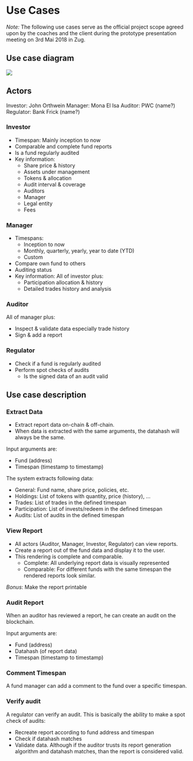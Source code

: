 # Use Cases

_Note:_ The following use cases serve as the official project scope agreed upon by the coaches and the client during the prototype presentation meeting on 3rd Mai 2018 in Zug.

## Use case diagram

![](/assets/UseCaseDiagram.svg)

## Actors

Investor: John Orthwein
Manager: Mona El Isa
Auditor: PWC (name?)
Regulator: Bank Frick (name?)

### Investor

* Timespan: Mainly inception to now
* Comparable and complete fund reports
* Is a fund regularly audited
* Key information:
  * Share price & history
  * Assets under management
  * Tokens & allocation
  * Audit interval & coverage
  * Auditors
  * Manager
  * Legal entity
  * Fees

### Manager

* Timespans:
  * Inception to now
  * Monthly, quarterly, yearly, year to date (YTD)
  * Custom
* Compare own fund to others
* Auditing status
* Key information: All of investor plus:
  * Participation allocation & history
  * Detailed trades history and analysis

### Auditor

All of manager plus:

* Inspect & validate data especially trade history
* Sign & add a report

### Regulator

* Check if a fund is regularly audited
* Perform spot checks of audits
  * Is the signed data of an audit valid

## Use case description

### Extract Data

* Extract report data on-chain & off-chain.
* When data is extracted with the same arguments, the datahash will always be the same.

Input arguments are:

* Fund (address)
* Timespan (timestamp to timestamp)

The system extracts following data:

* General: Fund name, share price, policies, etc.
* Holdings: List of tokens with quantity, price (history), ...
* Trades: List of trades in the defined timespan
* Participation: List of invests/redeem in the defined timespan
* Audits: List of audits in the defined timespan

### View Report

* All actors (Auditor, Manager, Investor, Regulator) can view reports.
* Create a report out of the fund data and display it to the user.
* This rendering is complete and comparable.
  * Complete: All underlying report data is visually represented
  * Comparable: For different funds with the same timespan the rendered reports look similar.

_Bonus_: Make the report printable

### Audit Report

When an auditor has reviewed a report, he can create an audit on the blockchain.

Input arguments are:

* Fund (address)
* Datahash (of report data)
* Timespan (timestamp to timestamp)

### Comment Timespan

A fund manager can add a comment to the fund over a specific timespan.

### Verify audit

A regulator can verify an audit.
This is basically the ability to make a spot check of audits:

* Recreate report according to fund address and timespan
* Check if datahash matches
* Validate data. Although if the auditor trusts its report generation algorithm and datahash matches, than the report is considered valid.
